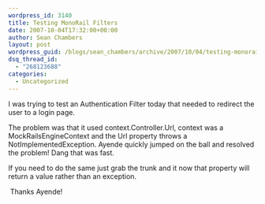 ```yaml
---
wordpress_id: 3140
title: Testing MonoRail Filters
date: 2007-10-04T17:32:00+00:00
author: Sean Chambers
layout: post
wordpress_guid: /blogs/sean_chambers/archive/2007/10/04/testing-monorail-filters.aspx
dsq_thread_id:
  - "268123688"
categories:
  - Uncategorized
---
```

I was trying to test an Authentication Filter today that needed to redirect the user to a login page.


  


The problem was that it used context.Controller.Url, context was a MockRailsEngineContext and the Url property throws a NotImplementedException. Ayende quickly jumped on the ball and resolved the problem! Dang that was fast.


  


If you need to do the same just grab the trunk and it now that property will return a value rather than an exception.


  


&nbsp;Thanks Ayende!
